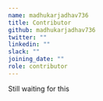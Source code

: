 ```yaml
---
name: madhukarjadhav736
title: Contributor
github: madhukarjadhav736
twitter: ""
linkedin: ""
slack: ""
joining_date: ""
role: contributor
---
```


Still waiting for this
